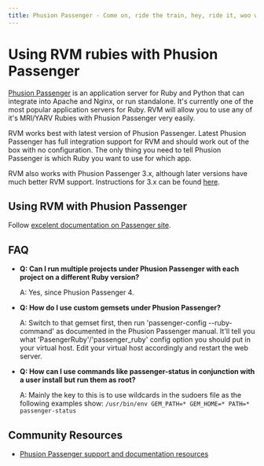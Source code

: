 ```yaml
---
title: Phusion Passenger - Come on, ride the train, hey, ride it, woo woo...
---
```


# Using RVM rubies with Phusion Passenger

[Phusion Passenger](https://www.phusionpassenger.com/) is an application server for Ruby and Python that can integrate into Apache and Nginx, or run standalone. It's currently one of the most popular application servers for Ruby. RVM will allow you to use any of it's MRI/YARV Rubies with Phusion Passenger very easily.

RVM works best with latest version of Phusion Passenger. Latest Phusion Passenger has full integration support for RVM and should work out of the box with no configuration. The only thing you need to tell Phusion Passenger is which Ruby you want to use for which app.

RVM also works with Phusion Passenger 3.x, although later versions have much better RVM support. Instructions for 3.x can be found [here](/deployment/passenger3/).

## Using RVM with Phusion Passenger

Follow [excelent documentation on Passenger site](https://www.phusionpassenger.com/library/walkthroughs/deploy/ruby/).

## FAQ

 * **Q: Can I run multiple projects under Phusion Passenger with each project on a different Ruby version?**

   A: Yes, since Phusion Passenger 4.
 * **Q: How do I use custom gemsets under Phusion Passenger?**

   A: Switch to that gemset first, then run 'passenger-config --ruby-command' as documented in the Phusion Passenger manual. It'll tell you what 'PasengerRuby'/'passenger_ruby' config option you should put in your virtual host. Edit your virtual host accordingly and restart the web server.
 * **Q: How can I use commands like passenger-status in conjunction with a user install but run them as root?**

   A: Mainly the key to this is to use wildcards in the sudoers file as the following examples show: `/usr/bin/env GEM_PATH=* GEM_HOME=* PATH=* passenger-status`

## Community Resources

 * [Phusion Passenger support and documentation resources](https://www.phusionpassenger.com/support)
